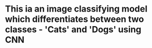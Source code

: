 # This ia an image classifying model which differentiates between two classes - 'Cats' and 'Dogs' using CNN